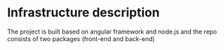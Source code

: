 # Infrastructure description

The project is built based on angular framework  and node.js and the repo consists of two packages (front-end and back-end)


